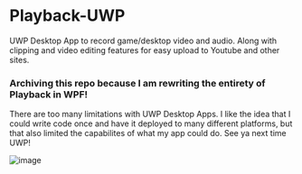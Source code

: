 # Playback-UWP
UWP Desktop App to record game/desktop video and audio. Along with clipping and video editing features for easy upload to Youtube and other sites.

### **Archiving this repo because I am rewriting the entirety of Playback in WPF!**
There are too many limitations with UWP Desktop Apps. I like the idea that I could write code once and have it deployed to many different platforms, but that also limited the capabilites
of what my app could do. See ya next time UWP!

![image](https://user-images.githubusercontent.com/44673950/85813831-50cbc200-b732-11ea-8fe0-85482b5760e3.png)

